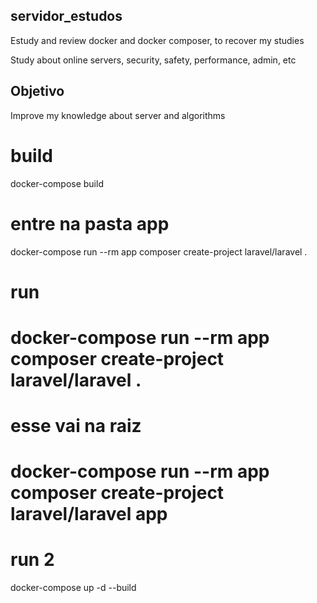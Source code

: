 ## servidor_estudos
Estudy and review docker and docker composer, to recover my studies

Study about online servers, security, safety, performance, admin, etc

## Objetivo
Improve my knowledge about server and algorithms




# build
docker-compose build

# entre na pasta app 
docker-compose run --rm app composer create-project laravel/laravel .


# run
# docker-compose run --rm app composer create-project laravel/laravel .


# esse vai na raiz
# docker-compose run --rm app composer create-project laravel/laravel app


# run 2
docker-compose up -d --build
